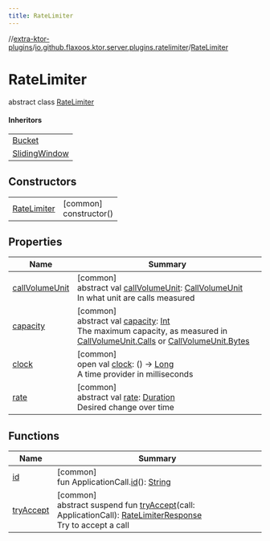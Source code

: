 ```yaml
---
title: RateLimiter
---
```

//[extra-ktor-plugins](../../../index.md)/[io.github.flaxoos.ktor.server.plugins.ratelimiter](../index.md)/[RateLimiter](index.md)



# RateLimiter

abstract class [RateLimiter](index.md)

#### Inheritors


| |
|---|
| [Bucket](../../io.github.flaxoos.ktor.server.plugins.ratelimiter.implementations/-bucket/index.md) |
| [SlidingWindow](../../io.github.flaxoos.ktor.server.plugins.ratelimiter.implementations/-sliding-window/index.md) |


## Constructors


| | |
|---|---|
| [RateLimiter](-rate-limiter.md) | [common]<br>constructor() |


## Properties


| Name | Summary |
|---|---|
| [callVolumeUnit](call-volume-unit.md) | [common]<br>abstract val [callVolumeUnit](call-volume-unit.md): [CallVolumeUnit](../-call-volume-unit/index.md)<br>In what unit are calls measured |
| [capacity](capacity.md) | [common]<br>abstract val [capacity](capacity.md): [Int](https://kotlinlang.org/api/latest/jvm/stdlib/kotlin/-int/index.md)<br>The maximum capacity, as measured in [CallVolumeUnit.Calls](../-call-volume-unit/-calls/index.md) or [CallVolumeUnit.Bytes](../-call-volume-unit/-bytes/index.md) |
| [clock](clock.md) | [common]<br>open val [clock](clock.md): () -&gt; [Long](https://kotlinlang.org/api/latest/jvm/stdlib/kotlin/-long/index.md)<br>A time provider in milliseconds |
| [rate](rate.md) | [common]<br>abstract val [rate](rate.md): [Duration](https://kotlinlang.org/api/latest/jvm/stdlib/kotlin.time/-duration/index.md)<br>Desired change over time |


## Functions


| Name | Summary |
|---|---|
| [id](id.md) | [common]<br>fun ApplicationCall.[id](id.md)(): [String](https://kotlinlang.org/api/latest/jvm/stdlib/kotlin/-string/index.md) |
| [tryAccept](try-accept.md) | [common]<br>abstract suspend fun [tryAccept](try-accept.md)(call: ApplicationCall): [RateLimiterResponse](../-rate-limiter-response/index.md)<br>Try to accept a call |

